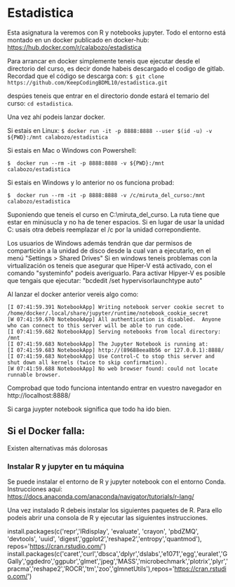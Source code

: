 # Estadistica 

Esta asignatura la veremos con R y notebooks jupyter. Todo el entorno está montado en un docker publicado en docker-hub:
https://hub.docker.com/r/calabozo/estadistica

Para arrancar en docker simplemente teneis que ejecutar desde el directorio del curso, es decir donde habeis descargado el codigo de gitlab.
Recordad que el código se descarga con:
`$ git clone https://github.com/KeepCodingBDML10/estadistica.git`

despúes teneis que entrar en el directorio donde estará el temario del curso: `cd estadistica`.

Una vez ahí podeis lanzar docker.

Si estais en Linux:
  `$ docker run -it -p 8888:8888 --user $(id -u) -v ${PWD}:/mnt calabozo/estadistica`

Si estais en Mac o Windows con Powershell: 

  `$  docker run --rm -it -p 8888:8888 -v ${PWD}:/mnt calabozo/estadistica `

Si estais en Windows y lo anterior no os funciona probad: 

  `$  docker run --rm -it -p 8888:8888 -v /c/miruta_del_curso:/mnt calabozo/estadistica `

   Suponiendo que teneis el curso en C:\miruta_del_curso. La ruta tiene que estar en minúsucla y no ha de tener espacios. Si en lugar de usar la unidad C: usais otra debeis reemplazar el /c por la unidad correpondiente.

   Los usuarios de Windows además tendrán que dar permisos de compartición a la unidad de disco desde la cual van a ejecutarlo, en el menú "Settings > Shared Drives" 
Si en windows teneis problemas con la virtualización os teneis que asegurar que Hiper-V está activado, con el comando "systeminfo" podeis averiguarlo.
Para activar Hipyer-V es posible que tengais que ejecutar: "bcdedit /set hypervisorlaunchtype auto"

Al lanzar el docker anterior vereis algo como:
```
[I 07:41:59.391 NotebookApp] Writing notebook server cookie secret to /home/docker/.local/share/jupyter/runtime/notebook_cookie_secret
[W 07:41:59.670 NotebookApp] All authentication is disabled.  Anyone who can connect to this server will be able to run code.
[I 07:41:59.682 NotebookApp] Serving notebooks from local directory: /mnt
[I 07:41:59.683 NotebookApp] The Jupyter Notebook is running at:
[I 07:41:59.683 NotebookApp] http://(89688eea8b56 or 127.0.0.1):8888/
[I 07:41:59.683 NotebookApp] Use Control-C to stop this server and shut down all kernels (twice to skip confirmation).
[W 07:41:59.688 NotebookApp] No web browser found: could not locate runnable browser.

```


Comprobad que todo funciona intentando entrar en vuestro navegador en http://localhost:8888/



Si carga juypter notebook significa que todo ha ido bien.

## Si el Docker falla:

Existen alternativas más dolorosas

### Instalar R y jupyter en tu máquina 

Se puede instalar el entorno de R y jupyter notebook con el entorno Conda. Instrucciones aquí:
 https://docs.anaconda.com/anaconda/navigator/tutorials/r-lang/

Una vez instalado R debeis instalar los siguientes paquetes de R. Para ello podeis abrir una consola de R y ejecutar las siguientes instrucciones.

install.packages(c('repr','IRdisplay', 'evaluate', 'crayon', 'pbdZMQ', 'devtools', 'uuid', 'digest','ggplot2','reshape2','entropy','quantmod'), repos='https://cran.rstudio.com/')
install.packages(c('caret','curl','dbsca','dplyr','dslabs','e1071','egg','euralet','GGally','ggdedro','ggpubr','glmet','jpeg','MASS','microbechmark','plotrix','plyr','pracma','reshape2','ROCR','tm','zoo','glmnetUtils'),repos='https://cran.rstudio.com/')


